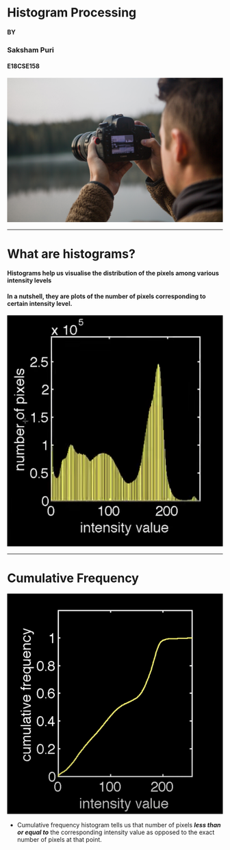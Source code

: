 # Histogram Processing 
#### BY
### Saksham Puri
#### E18CSE158

![](background2.jpg)

---

# What are histograms?

#### Histograms help us visualise the distribution of the pixels among various intensity levels
#### In a nutshell, they are plots of the number of pixels corresponding to certain intensity level.


![inline](histogram_example.png)

---

# Cumulative Frequency

![inline](cumulative_freq_example.png)

- Cumulative frequency histogram tells us that number of pixels **_less than or equal to_** the corresponding intensity value as opposed to the exact number of pixels at that point.